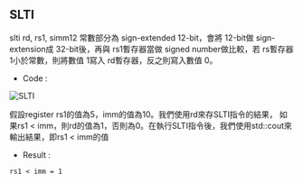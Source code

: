 ## SLTI

slti rd, rs1, simm12 常數部分為 sign-extended 12-bit，會將 12-bit做 sign-extension成 32-bit後，再與 rs1暫存器當做 signed number做比較，若 rs暫存器1小於常數，則將數值 1寫入 rd暫存器，反之則寫入數值 0。
* Code :

![SLTI](https://user-images.githubusercontent.com/68816726/221735256-6901afe8-d347-4de4-8842-334e97d09bec.png)

假設register rs1的值為5，imm的值為10。我們使用rd來存SLTI指令的結果，
如果rs1 < imm，則rd的值為1，否則為0。在執行SLTI指令後，我們使用std::cout來輸出結果，即rs1 < imm的值


* Result :
```
rs1 < imm = 1
```
